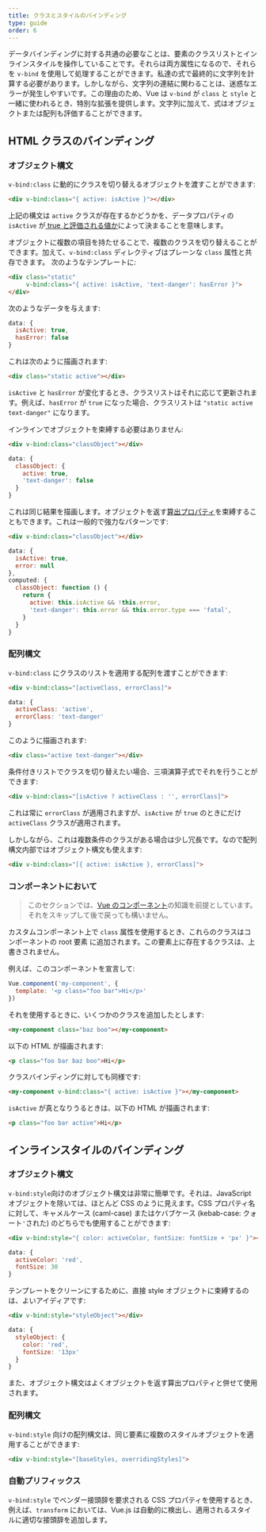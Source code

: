 ```yaml
---
title: クラスとスタイルのバインディング
type: guide
order: 6
---
```


データバインディングに対する共通の必要なことは、要素のクラスリストとインラインスタイルを操作していることです。それらは両方属性になるので、それらを `v-bind` を使用して処理することができます。私達の式で最終的に文字列を計算する必要があります。しかしながら、文字列の連結に関わることは、迷惑なエラーが発生しやすいです。この理由のため、Vue は `v-bind` が `class` と `style` と一緒に使われるとき、特別な拡張を提供します。文字列に加えて、式はオブジェクトまたは配列も評価することができます。

## HTML クラスのバインディング

### オブジェクト構文

`v-bind:class` に動的にクラスを切り替えるオブジェクトを渡すことができます:

``` html
<div v-bind:class="{ active: isActive }"></div>
```

上記の構文は `active` クラスが存在するかどうかを、データプロパティの `isActive` が[ true と評価される値か](https://developer.mozilla.org/en-US/docs/Glossary/Truthy)によって決まることを意味します。

オブジェクトに複数の項目を持たせることで、複数のクラスを切り替えることができます。加えて、`v-bind:class` ディレクティブはプレーンな `class` 属性と共存できます。 次のようなテンプレートに:

``` html
<div class="static"
     v-bind:class="{ active: isActive, 'text-danger': hasError }">
</div>
```

次のようなデータを与えます:

``` js
data: {
  isActive: true,
  hasError: false
}
```

これは次のように描画されます:

``` html
<div class="static active"></div>
```

`isActive` と `hasError` が変化するとき、クラスリストはそれに応じて更新されます。例えば、`hasError` が `true` になった場合、クラスリストは `"static active text-danger"` になります。

インラインでオブジェクトを束縛する必要はありません:

``` html
<div v-bind:class="classObject"></div>
```
``` js
data: {
  classObject: {
    active: true,
    'text-danger': false
  }
}
```

これは同じ結果を描画します。オブジェクトを返す[算出プロパティ](computed.html)を束縛することもできます。これは一般的で強力なパターンです:

``` html
<div v-bind:class="classObject"></div>
```
``` js
data: {
  isActive: true,
  error: null
},
computed: {
  classObject: function () {
    return {
      active: this.isActive && !this.error,
      'text-danger': this.error && this.error.type === 'fatal',
    }
  }
}
```

### 配列構文

`v-bind:class` にクラスのリストを適用する配列を渡すことができます:

``` html
<div v-bind:class="[activeClass, errorClass]">
```
``` js
data: {
  activeClass: 'active',
  errorClass: 'text-danger'
}
```

このように描画されます:

``` html
<div class="active text-danger"></div>
```

条件付きリストでクラスを切り替えたい場合、三項演算子式でそれを行うことができます:

``` html
<div v-bind:class="[isActive ? activeClass : '', errorClass]">
```

これは常に `errorClass` が適用されますが、`isActive` が `true` のときにだけ `activeClass` クラスが適用されます。

しかしながら、これは複数条件のクラスがある場合は少し冗長です。なので配列構文内部ではオブジェクト構文も使えます:

``` html
<div v-bind:class="[{ active: isActive }, errorClass]">
```

### コンポーネントにおいて

> このセクションでは、[Vue のコンポーネント](components.html)の知識を前提としています。それをスキップして後で戻っても構いません。

カスタムコンポーネント上で `class` 属性を使用するとき、これらのクラスはコンポーネントの root 要素 に追加されます。この要素上に存在するクラスは、上書きされません。

例えば、このコンポーネントを宣言して:

``` js
Vue.component('my-component', {
  template: '<p class="foo bar">Hi</p>'
})
```

それを使用するときに、いくつかのクラスを追加したとします:

``` html
<my-component class="baz boo"></my-component>
```

以下の HTML が描画されます:

``` html
<p class="foo bar baz boo">Hi</p>
```

クラスバインディングに対しても同様です:

``` html
<my-component v-bind:class="{ active: isActive }"></my-component>
```

`isActive` が真となりうるときは、以下の HTML が描画されます:

``` html
<p class="foo bar active">Hi</p>
```

## インラインスタイルのバインディング

### オブジェクト構文

`v-bind:style`向けのオブジェクト構文は非常に簡単です。それは、JavaScript オブジェクトを除いては、ほとんど CSS のように見えます。CSS プロパティ名に対して、キャメルケース (caml-case) またはケバブケース (kebab-case: クォート`'`された) のどちらでも使用することができます:

``` html
<div v-bind:style="{ color: activeColor, fontSize: fontSize + 'px' }"></div>
```
``` js
data: {
  activeColor: 'red',
  fontSize: 30
}
```

テンプレートをクリーンにするために、直接 style オブジェクトに束縛するのは、よいアイディアです:

``` html
<div v-bind:style="styleObject"></div>
```
``` js
data: {
  styleObject: {
    color: 'red',
    fontSize: '13px'
  }
}
```

また、オブジェクト構文はよくオブジェクトを返す算出プロパティと併せて使用されます。

### 配列構文

`v-bind:style` 向けの配列構文は、同じ要素に複数のスタイルオブジェクトを適用することができます:

``` html
<div v-bind:style="[baseStyles, overridingStyles]">
```

### 自動プリフィックス

`v-bind:style` でベンダー接頭辞を要求される CSS プロパティを使用するとき、例えば、`transform` においては、Vue.js は自動的に検出し、適用されるスタイルに適切な接頭辞を追加します。
